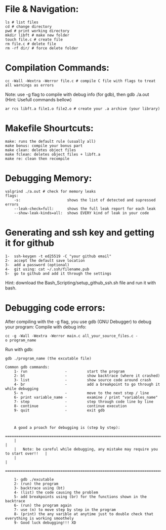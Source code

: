 # File & Navigation:

    ls # list files
    cd # change directory
    pwd # print working directory
    mkdir libft # make new folder
    touch file.c # create file
    rm file.c # delete file
    rm -rf dir/ # force delete folder

# Compilation Commands:

    cc -Wall -Wextra -Werror file.c # compile C file with flags to treat all warnings as errors

Note: use -g flag to compile with debug info (for gdb), then gdb ./a.out (Hint: Usefull commands bellow)

    ar rcs libft.a file1.o file2.o # create your .a archive (your library)

# Makefile Shourtcuts:

    make: runs the default rule (usually all)
    make bonus: compile your bonus part
    make clean: deletes object files
    make fclean: deletes object files + libft.a
    make re: clean then recompile

# Debugging Memory:

    valgrind ./a.out # check for memory leaks
    flags:
        -s:                     shows the list of detected and supressed errors
        --leak-check=full:      shows the full leak report for each leak
        --show-leak-kinds=all:  shows EVERY kind of leak in your code


# Generating and ssh key and getting it for github

    1-  ssh-keygen -t ed25519 -C "your github email"
    2-  accept the default save location
    3-  add a password (optional)
    4-  git using: cat ~/.ssh/filename.pub
    5-  go to github and add it through the settings
Hint: download the Bash_Scripting/setup_github_ssh.sh file and run it with bash.

# Debugging code errors:

After compiling with the -g flag, you use gdb (GNU Debugger) to debug your program:
Compile with debug info:

    cc -g -Wall -Wextra -Werror main.c all_your_source_files.c -o program_name

Run with gdb:

    gdb ./program_name (the excutable file)

    Common gdb commands:
        1- run                 -         start the program
        2- bt                  -         show backtrace (where it crashed)
        3- list                -         show source code around crash
        4- br                  -         add a breakpoint to go through it while debugging
        5- n                   -         move to the next step / line
        6- print variable_name -         examine / print "variables_name"
        7- step                -         step through code line by line
        8- continue            -         continue execution
        9- quit                -         exit gdb



        A good a proach for debugging is (step by step):
        =====================================================================================
        |                                                                                   |
        |   Note: be careful while debugging, any mistake may require you to start over!!   |
        |                                                                                   |
        =====================================================================================

        1- gdb ./excutable
        2- (run) the program
        3- backtrace using (bt)
        4- (list) the code causing the problem
        5- add breakpoints using (br) for the functions shown in the backtrace
        6- (run) the program again
        7- use (n) to move step by step in the program
        8- (print) the any varible at anytime just to double check that everything is working smoothely
        9- Good luck debugging!!! XD
